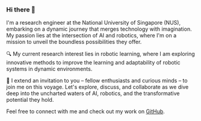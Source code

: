 ### Hi there 👋

I'm a research engineer at the National University of Singapore (NUS), embarking on a dynamic journey that merges technology with imagination. My passion lies at the intersection of AI and robotics, where I'm on a mission to unveil the boundless possibilities they offer.

🔍 My current research interest lies in robotic learning, where I am exploring innovative methods to improve the learning and adaptability of robotic systems in dynamic environments.

🤝 I extend an invitation to you – fellow enthusiasts and curious minds – to join me on this voyage. Let's explore, discuss, and collaborate as we dive deep into the uncharted waters of AI, robotics, and the transformative potential they hold.

Feel free to connect with me and check out my work on [GitHub](https://github.com/H-tr).
